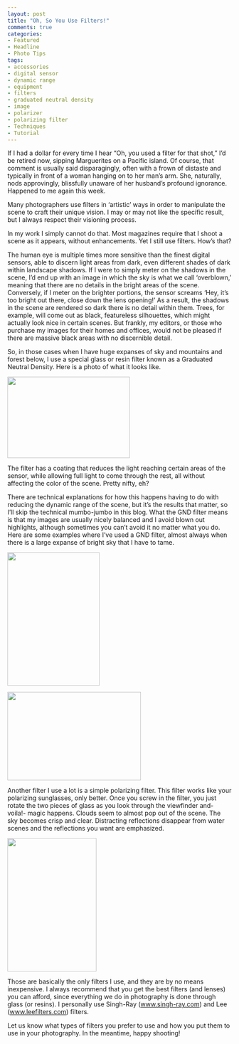 ```yaml
---
layout: post
title: "Oh, So You Use Filters!"
comments: true
categories:
- Featured
- Headline
- Photo Tips
tags:
- accessories
- digital sensor
- dynamic range
- equipment
- filters
- graduated neutral density
- image
- polarizer
- polarizing filter
- Techniques
- Tutorial
---
```

If I had a dollar for every time I hear “Oh, you used a filter for that shot,” I’d be retired now, sipping Marguerites on a Pacific island. Of course, that comment is usually said disparagingly, often with a frown of distaste and typically in front of a woman hanging on to her man’s arm. She, naturally, nods approvingly, blissfully unaware of her husband’s profound ignorance. Happened to me again this week.

Many photographers use filters in ‘artistic’ ways in order to manipulate the scene to craft their unique vision. I may or may not like the specific result, but I always respect their visioning process.

In my work I simply cannot do that. Most magazines require that I shoot a scene as it appears, without enhancements. Yet I still use filters. How’s that?

The human eye is multiple times more sensitive than the finest digital sensors, able to discern light areas from dark, even different shades of dark within landscape shadows. If I were to simply meter on the shadows in the scene, I’d end up with an image in which the sky is what we call ‘overblown,’ meaning that there are no details in the bright areas of the scene. Conversely, if I meter on the brighter portions, the sensor screams ‘Hey, it’s too bright out there, close down the lens opening!’ As a result, the shadows in the scene are rendered so dark there is no detail within them. Trees, for example, will come out as black, featureless silhouettes, which might actually look nice in certain scenes. But frankly, my editors, or those who purchase my images for their homes and offices, would not be pleased if there are massive black areas with no discernible detail.

So, in those cases when I have huge expanses of sky and mountains and forest below, I use a special glass or resin filter known as a Graduated Neutral Density. Here is a photo of what it looks like.

<a href="http://blog.lesterpickerphoto.com/wp-content/uploads/2011/05/Unknown.jpeg"><img class="size-full wp-image-1101" title="Unknown" src="http://blog.lesterpickerphoto.com/wp-content/uploads/2011/05/Unknown.jpeg" alt="" width="275" height="183"></a>

The filter has a coating that reduces the light reaching certain areas of the sensor, while allowing full light to come through the rest, all without affecting the color of the scene. Pretty nifty, eh?

There are technical explanations for how this happens having to do with reducing the dynamic range of the scene, but it’s the results that matter, so I’ll skip the technical mumbo-jumbo in this blog. What the GND filter means is that my images are usually nicely balanced and I avoid blown out highlights, although sometimes you can’t avoid it no matter what you do. Here are some examples where I’ve used a GND filter, almost always when there is a large expanse of bright sky that I have to tame.

<a href="http://blog.lesterpickerphoto.com/wp-content/uploads/2011/05/LAP5080-16x24.jpg"><img class="size-medium wp-image-1102" title="Martyr Bay, Victoria" src="http://blog.lesterpickerphoto.com/wp-content/uploads/2011/05/LAP5080-16x24-207x300.jpg" alt="" width="207" height="300"></a>

<a href="http://blog.lesterpickerphoto.com/wp-content/uploads/2011/05/CaRockies2009-Route-742-Spray-Lake-Kananaskis-country-7-of-11.jpg"><img class="size-medium wp-image-1103" title="CaRockies2009-Route 742-Spray Lake, Kananaskis country 7 of 11" src="http://blog.lesterpickerphoto.com/wp-content/uploads/2011/05/CaRockies2009-Route-742-Spray-Lake-Kananaskis-country-7-of-11-300x199.jpg" alt="" width="300" height="199"></a>

Another filter I use a lot is a simple polarizing filter. This filter works like your polarizing sunglasses, only better. Once you screw in the filter, you just rotate the two pieces of glass as you look through the viewfinder and- voila!- magic happens. Clouds seem to almost pop out of the scene. The sky becomes crisp and clear. Distracting reflections disappear from water scenes and the reflections you want are emphasized.

<a href="http://blog.lesterpickerphoto.com/wp-content/uploads/2011/05/Colorado-River-below-Glen-Canyon-Dam-87-of-205.jpg"><img class="size-medium wp-image-1104" title="Colorado River-below Glen Canyon Dam 87 of 205" src="http://blog.lesterpickerphoto.com/wp-content/uploads/2011/05/Colorado-River-below-Glen-Canyon-Dam-87-of-205-200x300.jpg" alt="" width="200" height="300"></a>

Those are basically the only filters I use, and they are by no means inexpensive. I always recommend that you get the best filters (and lenses) you can afford, since everything we do in photography is done through glass (or resins). I personally use Singh-Ray (<a href="http://www.singh-ray.com">www.singh-ray.com</a>) and Lee (<a href="http://www.leefilters.com">www.leefilters.com</a>) filters.

Let us know what types of filters you prefer to use and how you put them to use in your photography. In the meantime, happy shooting!